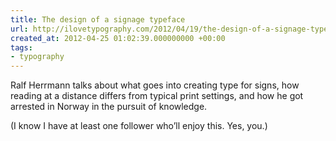 ```yaml
---
title: The design of a signage typeface
url: http://ilovetypography.com/2012/04/19/the-design-of-a-signage-typeface/
created_at: 2012-04-25 01:02:39.000000000 +00:00
tags:
- typography
---
```


Ralf Herrmann talks about what goes into creating type for signs, how
reading at a distance differs from typical print settings, and how he
got arrested in Norway in the pursuit of knowledge.

(I know I have at least one follower who’ll enjoy this. Yes, you.)
